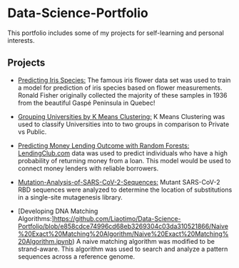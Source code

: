 # Data-Science-Portfolio
This portfolio includes some of my projects for self-learning and personal interests.

## Projects

- [Predicting Iris Species:](https://github.com/Liaotimo/Data-Science-Portfolio/blob/main/Gaspe%20Iris%20Classification%20Project/Iris%20Support%20Vector%20Machines%20Project.ipynb)
The famous iris flower data set was used to train a model for prediction of iris species based on flower measurements. Ronald Fisher originally collected the majority of these samples in 1936 from the beautiful Gaspé Peninsula in Quebec!
 
- [Grouping Universities by K Means Clustering:](https://github.com/Liaotimo/Universities-Grouping-K-Means-Clustering-Project/blob/main/K%20Means%20Clustering%20Project.ipynb)
K Means Clustering was used to classify Universities into to two groups in comparison to Private vs Public.

- [Predicting Money Lending Outcome with Random Forests:](https://github.com/Liaotimo/Data-Science-Portfolio/blob/main/Lending%20Club%20Money%20Loan%20Prediction/Lending%20Club%20Decision%20Trees%20and%20Random%20Forest%20Project.ipynb)
[LendingClub.com](https://www.lendingclub.com/info/download-data.action) data was used to predict individuals who have a high probability of returning money from a loan. This model would be used to connect money lenders with reliable borrowers.

- [Mutation-Analysis-of-SARS-CoV-2-Sequences:](https://github.com/Liaotimo/Data-Science-Portfolio/blob/main/SARS-COV-2%20RBD%20Mutation%20Analysis/SARS-CoV-2%20RBD%20Sequence%20Analysis.ipynb)
Mutant SARS-CoV-2 RBD sequences were analyzed to determine the location of substitutions in a single-site mutagenesis library.

- [Developing DNA Matching Algorithms:]https://github.com/Liaotimo/Data-Science-Portfolio/blob/e858cdce74996cd68eb3269304c03da310521866/Naive%20Exact%20Matching%20Algorithm/Naive%20Exact%20Matching%20Algorithm.ipynb)
A naive matching algorithm was modified to be strand-aware. This algorithm was used to search and analyze a pattern sequences across a reference genome.
